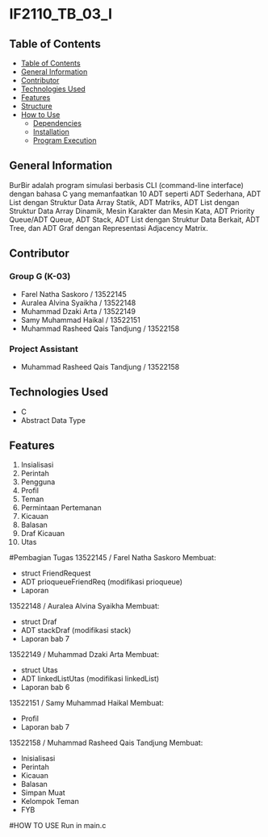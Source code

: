 # IF2110_TB_03_I
 
## Table of Contents
  - [Table of Contents](#table-of-contents)
  - [General Information](#general-information)
  - [Contributor](#contributor)
  - [Technologies Used](#technologies-used)
  - [Features](#features)
  - [Structure](#structure)
  - [How to Use](#how-to-use)
    - [Dependencies](#dependencies)
    - [Installation](#installation)
    - [Program Execution](#program-execution)

## General Information
BurBir adalah program simulasi berbasis CLI (command-line interface) dengan bahasa C yang memanfaatkan 10 ADT seperti ADT Sederhana, ADT List dengan Struktur Data Array Statik, ADT Matriks, ADT List dengan Struktur Data Array Dinamik, Mesin Karakter dan Mesin Kata, ADT Priority Queue/ADT Queue, ADT Stack, ADT List dengan Struktur Data Berkait, ADT Tree, dan ADT Graf dengan Representasi Adjacency Matrix.

## Contributor
### Group G (K-03)
- Farel Natha Saskoro / 13522145
- Auralea Alvina Syaikha / 13522148
- Muhammad Dzaki Arta / 13522149
- Samy Muhammad Haikal / 13522151
- Muhammad Rasheed Qais Tandjung / 13522158

### Project Assistant
- Muhammad Rasheed Qais Tandjung / 13522158

## Technologies Used
- C
- Abstract Data Type

## Features
1. Insialisasi
2. Perintah
3. Pengguna
4. Profil
5. Teman
6. Permintaan Pertemanan
7. Kicauan
8. Balasan
9. Draf Kicauan
10. Utas



#Pembagian Tugas
13522145 / Farel Natha Saskoro
Membuat:
 - struct FriendRequest
 - ADT prioqueueFriendReq (modifikasi prioqueue)
- Laporan
  
13522148 / Auralea Alvina Syaikha
Membuat: 
- struct Draf
 - ADT stackDraf (modifikasi stack)
- Laporan bab 7

13522149 / Muhammad Dzaki Arta
Membuat:
 - struct Utas
 - ADT linkedListUtas (modifikasi linkedList)
- Laporan bab 6
  
13522151 / Samy Muhammad Haikal
Membuat:
 - Profil
 - Laporan bab 7

13522158 / Muhammad Rasheed Qais Tandjung
Membuat:
- Inisialisasi
- Perintah
- Kicauan
- Balasan
- Simpan Muat
- Kelompok Teman
- FYB


#HOW TO USE
Run in main.c
